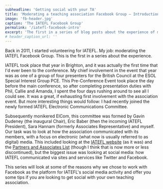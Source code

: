 ```yaml
---
subheadline: 'Getting social with your TA'
title: 'Moderating a teaching association Facebook Group – Introduction'
image: 'fb-header.jpg'
caption: 'The IATEFL Facebook Group'
permalink: '/iatefl-facebook-intro'
excerpt: 'The first in a series of blog posts about the experience of moderating the IATEFL Facebook Group.'
# header_caption_url: ''
---
```

Back in 2011, I started volunteering for IATEFL. My job: moderating the IATEFL Facebook Group. This is the first in a series about the experience.
<!--more-->
IATEFL took place that year in Brighton, and it was actually the first time that I'd ever been to the conference. My chief involvement in the event that year was as one of a group of four presenters for the British Council at the ESOL Special Interest Group PCE. This Pre-Conference Event took place the day before the main conference, so after completing presentation duties with Phil, Callie and Amanda, I spent the four days rushing around to see all I could see. It was a great, if exhausting first involvement with the association event. But more interesting things would follow: I had recently joined the newly formed IATEFL Electronic Communications Committee.

Subsequently monikered ElCom, this committee was formed by Gavin Dudeney (the inaugural Chair), Eric Baber (then the incoming IATEFL President), Sara Hannam (formerly Associates Representative) and myself. Our task was to look at how the association communicated with its members, with a focus on electronic (what now is usually referred to as digital) media. This included looking at the [IATEFL website](http://www.iatefl.org) (as it was) and the [Partners and Associates List](https://groups.yahoo.com/neo/groups/IATEFL-PAL/info) (though I think that is now more or less discontinued), but the biggest issue was looking at social media: how IATEFL communicated via sites and services like Twitter and Facebook.

This series will look at some of the reasons why we chose to work with Facebook as the platform for IATEFL's social media activity and offer you some tips if you are looking to get social with your own teaching association.
